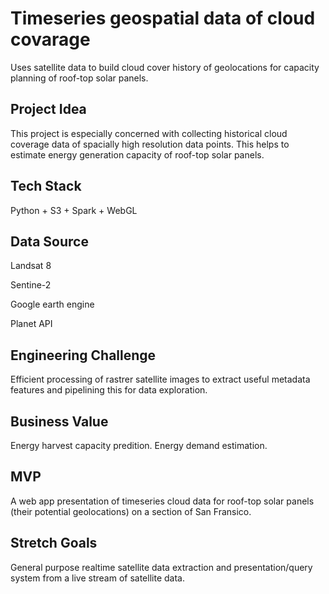 # Timeseries geospatial data of cloud covarage

Uses satellite data to build cloud cover history of geolocations for capacity planning of roof-top solar panels.

## Project Idea 

This project is especially concerned with collecting historical cloud coverage data of spacially high resolution data points. This helps to estimate energy generation capacity of roof-top solar panels.

## Tech Stack

Python + S3 + Spark + WebGL

## Data Source

Landsat 8

Sentine-2

Google earth engine 

Planet API

## Engineering Challenge

Efficient processing of rastrer satellite images to extract useful metadata features and pipelining this for data exploration.

## Business Value

Energy harvest capacity predition.
Energy demand estimation.

## MVP

A web app presentation of timeseries cloud data for roof-top solar panels (their potential geolocations) on a section of San Fransico.

## Stretch Goals

General purpose realtime satellite data extraction and presentation/query system from a live stream of satellite data.
